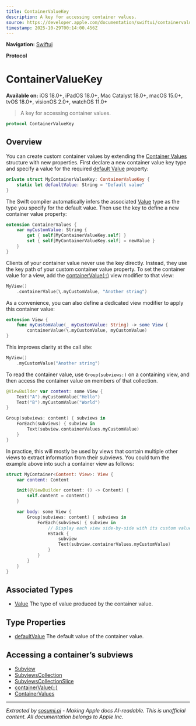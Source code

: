 ```yaml
---
title: ContainerValueKey
description: A key for accessing container values.
source: https://developer.apple.com/documentation/swiftui/containervaluekey
timestamp: 2025-10-29T00:14:00.456Z
---
```


**Navigation:** [Swiftui](/documentation/swiftui)

**Protocol**

# ContainerValueKey

**Available on:** iOS 18.0+, iPadOS 18.0+, Mac Catalyst 18.0+, macOS 15.0+, tvOS 18.0+, visionOS 2.0+, watchOS 11.0+

> A key for accessing container values.

```swift
protocol ContainerValueKey
```

## Overview

You can create custom container values by extending the [Container Values](/documentation/swiftui/containervalues) structure with new properties. First declare a new container value key type and specify a value for the required [default Value](/documentation/swiftui/containervaluekey/defaultvalue) property:

```swift
private struct MyContainerValueKey: ContainerValueKey {
    static let defaultValue: String = "Default value"
}
```

The Swift compiler automatically infers the associated [Value](/documentation/swiftui/containervaluekey/value) type as the type you specify for the default value. Then use the key to define a new container value property:

```swift
extension ContainerValues {
    var myCustomValue: String {
        get { self[MyContainerValueKey.self] }
        set { self[MyContainerValueKey.self] = newValue }
    }
}
```

Clients of your container value never use the key directly. Instead, they use the key path of your custom container value property. To set the container value for a view, add the [containerValue(_:_:)](/documentation/swiftui/view/containervalue(_:_:)) view modifier to that view:

```swift
MyView()
    .containerValue(\.myCustomValue, "Another string")
```

As a convenience, you can also define a dedicated view modifier to apply this container value:

```swift
extension View {
    func myCustomValue(_ myCustomValue: String) -> some View {
        containerValue(\.myCustomValue, myCustomValue)
}
```

This improves clarity at the call site:

```swift
MyView()
    .myCustomValue("Another string")
```

To read the container value, use `Group(subviews:)` on a containing view, and then access the container value on members of that collection.

```swift
@ViewBuilder var content: some View {
    Text("A").myCustomValue("Hello")
    Text("B").myCustomValue("World")
}

Group(subviews: content) { subviews in
    ForEach(subviews) { subview in
        Text(subview.containerValues.myCustomValue)
    }
}
```

In practice, this will mostly be used by views that contain multiple other views to extract information from their subviews. You could turn the example above into such a container view as follows:

```swift
struct MyContainer<Content: View>: View {
    var content: Content

    init(@ViewBuilder content: () -> Content) {
        self.content = content()
    }

    var body: some View {
        Group(subviews: content) { subviews in
            ForEach(subviews) { subview in
                // Display each view side-by-side with its custom value.
                HStack {
                    subview
                    Text(subview.containerValues.myCustomValue)
                }
            }
        }
    }
}
```

## Associated Types

- [Value](/documentation/swiftui/containervaluekey/value) The type of value produced by the container value.

## Type Properties

- [defaultValue](/documentation/swiftui/containervaluekey/defaultvalue) The default value of the container value.

## Accessing a container’s subviews

- [Subview](/documentation/swiftui/subview)
- [SubviewsCollection](/documentation/swiftui/subviewscollection)
- [SubviewsCollectionSlice](/documentation/swiftui/subviewscollectionslice)
- [containerValue(_:_:)](/documentation/swiftui/view/containervalue(_:_:))
- [ContainerValues](/documentation/swiftui/containervalues)

---

*Extracted by [sosumi.ai](https://sosumi.ai) - Making Apple docs AI-readable.*
*This is unofficial content. All documentation belongs to Apple Inc.*
